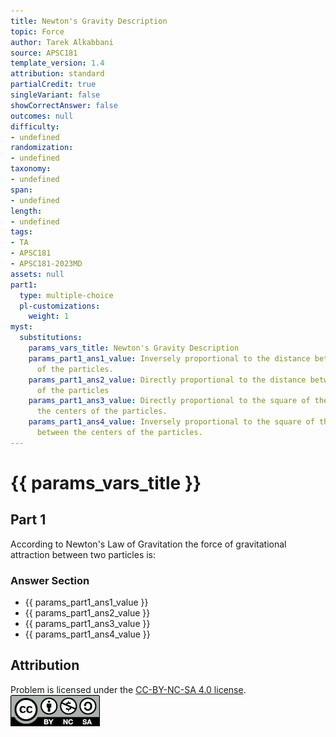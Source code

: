 ```yaml
---
title: Newton's Gravity Description
topic: Force
author: Tarek Alkabbani
source: APSC181
template_version: 1.4
attribution: standard
partialCredit: true
singleVariant: false
showCorrectAnswer: false
outcomes: null
difficulty:
- undefined
randomization:
- undefined
taxonomy:
- undefined
span:
- undefined
length:
- undefined
tags:
- TA
- APSC181
- APSC181-2023MD
assets: null
part1:
  type: multiple-choice
  pl-customizations:
    weight: 1
myst:
  substitutions:
    params_vars_title: Newton's Gravity Description
    params_part1_ans1_value: Inversely proportional to the distance between the centers
      of the particles.
    params_part1_ans2_value: Directly proportional to the distance between the centers
      of the particles
    params_part1_ans3_value: Directly proportional to the square of the distance between
      the centers of the particles.
    params_part1_ans4_value: Inversely proportional to the square of the distance
      between the centers of the particles.
---
```

# {{ params_vars_title }}

## Part 1

According to Newton's Law of Gravitation the force of gravitational attraction between two particles is:

### Answer Section

- {{ params_part1_ans1_value }}
- {{ params_part1_ans2_value }}
- {{ params_part1_ans3_value }}
- {{ params_part1_ans4_value }}

## Attribution

Problem is licensed under the [CC-BY-NC-SA 4.0 license](https://creativecommons.org/licenses/by-nc-sa/4.0/).<br> ![The Creative Commons 4.0 license requiring attribution-BY, non-commercial-NC, and share-alike-SA license.](https://raw.githubusercontent.com/firasm/bits/master/by-nc-sa.png)